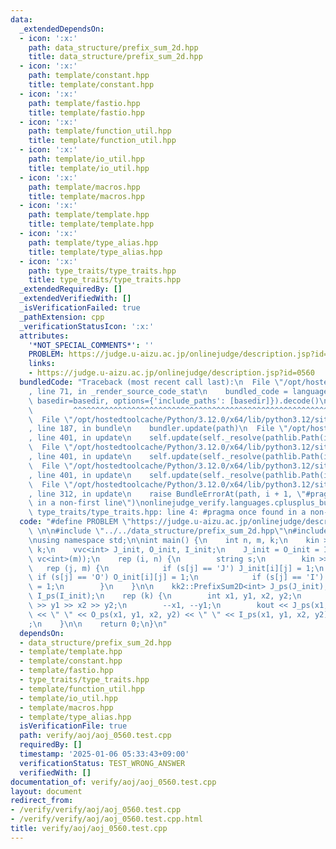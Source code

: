 ```yaml
---
data:
  _extendedDependsOn:
  - icon: ':x:'
    path: data_structure/prefix_sum_2d.hpp
    title: data_structure/prefix_sum_2d.hpp
  - icon: ':x:'
    path: template/constant.hpp
    title: template/constant.hpp
  - icon: ':x:'
    path: template/fastio.hpp
    title: template/fastio.hpp
  - icon: ':x:'
    path: template/function_util.hpp
    title: template/function_util.hpp
  - icon: ':x:'
    path: template/io_util.hpp
    title: template/io_util.hpp
  - icon: ':x:'
    path: template/macros.hpp
    title: template/macros.hpp
  - icon: ':x:'
    path: template/template.hpp
    title: template/template.hpp
  - icon: ':x:'
    path: template/type_alias.hpp
    title: template/type_alias.hpp
  - icon: ':x:'
    path: type_traits/type_traits.hpp
    title: type_traits/type_traits.hpp
  _extendedRequiredBy: []
  _extendedVerifiedWith: []
  _isVerificationFailed: true
  _pathExtension: cpp
  _verificationStatusIcon: ':x:'
  attributes:
    '*NOT_SPECIAL_COMMENTS*': ''
    PROBLEM: https://judge.u-aizu.ac.jp/onlinejudge/description.jsp?id=0560
    links:
    - https://judge.u-aizu.ac.jp/onlinejudge/description.jsp?id=0560
  bundledCode: "Traceback (most recent call last):\n  File \"/opt/hostedtoolcache/Python/3.12.0/x64/lib/python3.12/site-packages/onlinejudge_verify/documentation/build.py\"\
    , line 71, in _render_source_code_stat\n    bundled_code = language.bundle(stat.path,\
    \ basedir=basedir, options={'include_paths': [basedir]}).decode()\n          \
    \         ^^^^^^^^^^^^^^^^^^^^^^^^^^^^^^^^^^^^^^^^^^^^^^^^^^^^^^^^^^^^^^^^^^^^^^^^^^^^^^^^^\n\
    \  File \"/opt/hostedtoolcache/Python/3.12.0/x64/lib/python3.12/site-packages/onlinejudge_verify/languages/cplusplus.py\"\
    , line 187, in bundle\n    bundler.update(path)\n  File \"/opt/hostedtoolcache/Python/3.12.0/x64/lib/python3.12/site-packages/onlinejudge_verify/languages/cplusplus_bundle.py\"\
    , line 401, in update\n    self.update(self._resolve(pathlib.Path(included), included_from=path))\n\
    \  File \"/opt/hostedtoolcache/Python/3.12.0/x64/lib/python3.12/site-packages/onlinejudge_verify/languages/cplusplus_bundle.py\"\
    , line 401, in update\n    self.update(self._resolve(pathlib.Path(included), included_from=path))\n\
    \  File \"/opt/hostedtoolcache/Python/3.12.0/x64/lib/python3.12/site-packages/onlinejudge_verify/languages/cplusplus_bundle.py\"\
    , line 401, in update\n    self.update(self._resolve(pathlib.Path(included), included_from=path))\n\
    \  File \"/opt/hostedtoolcache/Python/3.12.0/x64/lib/python3.12/site-packages/onlinejudge_verify/languages/cplusplus_bundle.py\"\
    , line 312, in update\n    raise BundleErrorAt(path, i + 1, \"#pragma once found\
    \ in a non-first line\")\nonlinejudge_verify.languages.cplusplus_bundle.BundleErrorAt:\
    \ type_traits/type_traits.hpp: line 4: #pragma once found in a non-first line\n"
  code: "#define PROBLEM \"https://judge.u-aizu.ac.jp/onlinejudge/description.jsp?id=0560\"\
    \ \n\n#include \"../../data_structure/prefix_sum_2d.hpp\"\n#include \"../../template/template.hpp\"\
    \nusing namespace std;\n\nint main() {\n    int n, m, k;\n    kin >> n >> m >>\
    \ k;\n    vvc<int> J_init, O_init, I_init;\n    J_init = O_init = I_init = vvc<int>(n,\
    \ vc<int>(m));\n    rep (i, n) {\n        string s;\n        kin >> s;\n     \
    \   rep (j, m) {\n            if (s[j] == 'J') J_init[i][j] = 1;\n           \
    \ if (s[j] == 'O') O_init[i][j] = 1;\n            if (s[j] == 'I') I_init[i][j]\
    \ = 1;\n        }\n    }\n\n    kk2::PrefixSum2D<int> J_ps(J_init), O_ps(O_init),\
    \ I_ps(I_init);\n    rep (k) {\n        int x1, y1, x2, y2;\n        kin >> x1\
    \ >> y1 >> x2 >> y2;\n        --x1, --y1;\n        kout << J_ps(x1, y1, x2, y2)\
    \ << \" \" << O_ps(x1, y1, x2, y2) << \" \" << I_ps(x1, y1, x2, y2) << \"\\n\"\
    ;\n    }\n\n    return 0;\n}\n"
  dependsOn:
  - data_structure/prefix_sum_2d.hpp
  - template/template.hpp
  - template/constant.hpp
  - template/fastio.hpp
  - type_traits/type_traits.hpp
  - template/function_util.hpp
  - template/io_util.hpp
  - template/macros.hpp
  - template/type_alias.hpp
  isVerificationFile: true
  path: verify/aoj/aoj_0560.test.cpp
  requiredBy: []
  timestamp: '2025-01-06 05:33:43+09:00'
  verificationStatus: TEST_WRONG_ANSWER
  verifiedWith: []
documentation_of: verify/aoj/aoj_0560.test.cpp
layout: document
redirect_from:
- /verify/verify/aoj/aoj_0560.test.cpp
- /verify/verify/aoj/aoj_0560.test.cpp.html
title: verify/aoj/aoj_0560.test.cpp
---
```

